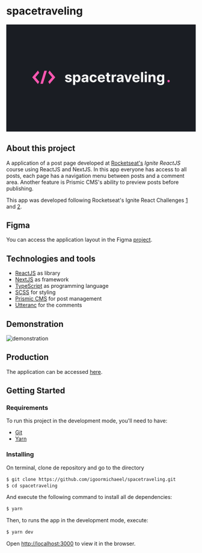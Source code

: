 # spacetraveling

<div align="center">
  <img src="public/images/cover.png" alt="cover" />
  <!-- <img src="public/images/logo.svg" alt="cover" /> -->
</div>

## About this project

A application of a post page developed at [Rocketseat's](https://www.rocketseat.com.br/) _Ignite ReactJS_ course using ReactJS and NextJS. In this app everyone has access to all posts, each page has a navigation menu between posts and a comment area. Another feature is Prismic CMS's ability to preview posts before publishing.

This app was developed following Rocketseat's Ignite React Challenges [1](https://www.notion.so/Desafio-01-Criando-um-projeto-do-zero-b1a3645d286b4eec93f5f1f5476d0ff7) and [2](https://www.notion.so/Desafio-02-Adicionando-features-ao-blog-d466866c02544c79bbada9717c033d0a).

## Figma

You can access the application layout in the Figma [project](https://www.figma.com/file/0Y26j0tf1K2WB5c1ja5hov/Desafios-M%C3%B3dulo-3-ReactJS/duplicate).

## Technologies and tools

- [ReactJS](https://reactjs.org/) as library
- [NextJS](https://nextjs.org/) as framework
- [TypeScript](https://www.typescriptlang.org/) as programming language
- [SCSS](https://sass-lang.com/) for styling
- [Prismic CMS](https://prismic.io/) for post management
- [Utteranc](https://github.com/utterance/utterances/) for the comments

## Demonstration

![demonstration](public/images/demonstration.gif)

## Production

The application can be accessed [here](https://spacetraveling-igoormichaeel.vercel.app/).

## Getting Started

### Requirements

To run this project in the development mode, you'll need to have:
- [Git](https://git-scm.com/)
- [Yarn](https://classic.yarnpkg.com)

### Installing

On terminal, clone de repository and go to the directory
```bash
$ git clone https://github.com/igoormichaeel/spacetraveling.git
$ cd spacetraveling
```
And execute the following command to install all de dependencies:

```bash
$ yarn
```

Then, to runs the app in the development mode, execute:

```bash
$ yarn dev
```

Open [http://localhost:3000](http://localhost:3000) to view it in the browser.